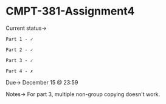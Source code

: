 # CMPT-381-Assignment4

Current status->

	Part 1 - ✓

	Part 2 - ✓

	Part 3 - ✓

	Part 4 - ✗

Due-> December 15 @ 23:59

Notes-> For part 3, multiple non-group copying doesn't work.
